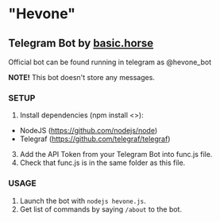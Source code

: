 # "Hevone"
## Telegram Bot by [basic.horse](http://basic.horse)

Official bot can be found running in telegram as @hevone_bot 

**NOTE!** This bot doesn't store any messages.

### SETUP
1. Install dependencies (npm install <>):
  * NodeJS (https://github.com/nodejs/node)
  * Telegraf (https://github.com/telegraf/telegraf)
3. Add the API Token from your Telegram Bot into func.js file.
4. Check that func.js is in the same folder as this file.

### USAGE
1. Launch the bot with `nodejs hevone.js`.
2. Get list of commands by saying `/about` to the bot.

